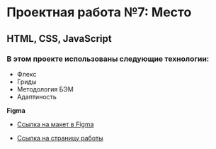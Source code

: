 # Проектная работа №7: Место

## HTML, CSS, JavaScript

### В этом проекте использованы следующие технологии:

* Флекс
* Гриды
* Методология БЭМ
* Адаптиность


**Figma**

* [Ссылка на макет в Figma](https://www.figma.com/file/2cn9N9jSkmxD84oJik7xL7/JavaScript.-Sprint-4?node-id=0%3A1)


* [Ссылка на страницу работы](https://swayka.github.io/mesto/)
